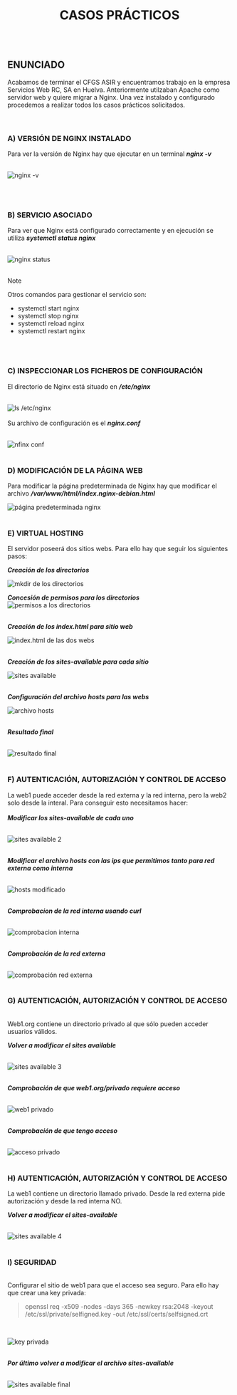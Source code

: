 <h1 align="center"> CASOS PRÁCTICOS </h1>  
<BR>
<BR>

## ENUNCIADO  
Acabamos de terminar el CFGS ASIR y encuentramos trabajo en la empresa Servicios Web RC, SA en Huelva. Anteriormente utilzaban Apache como servidor web y quiere migrar a Nginx. Una vez instalado y configurado procedemos a realizar todos los casos prácticos solicitados.  
<br>
<br>

### A) VERSIÓN DE NGINX INSTALADO  
Para ver la versión de Nginx hay que ejecutar en un terminal *__nginx -v__*  
<br>

![nginx -v](./img/nginx-v.png)  

<br>
<br>

### B) SERVICIO ASOCIADO  
Para ver que Nginx está configurado correctamente y en ejecución se utiliza *__systemctl status nginx__*  
<br>

![nginx status](./img/nginx_status.png)  
<br>
> [!NOTE]
> Otros comandos para gestionar el servicio son:
> - systemctl start nginx
> - systemctl stop nginx
> - systemctl reload nginx
> - systemctl restart nginx
<br>
<br>

### C) INSPECCIONAR LOS FICHEROS DE CONFIGURACIÓN  
El directorio de Nginx está situado en *__/etc/nginx__*  
<br>

![ls /etc/nginx](./img/ls-nginx.png)  
<br>
Su archivo de configuración es el *__nginx.conf__*  
<br>

![nfinx conf](./img/nginx-conf.png)  
<br>

### D) MODIFICACIÓN DE LA PÁGINA WEB  
Para modificar la página predeterminada de Nginx hay que modificar el archivo *__/var/www/html/index.nginx-debian.html__*
<br>

![página predeterminada nginx](./img/index-nginx.png)  
<br>

### E) VIRTUAL HOSTING  
El servidor poseerá dos sitios webs. Para ello hay que seguir los siguientes pasos:
<br>

*__Creación de los directorios__*
<br>

![mkdir de los directorios](./img/mkdir-web.png)
<br>

*__Concesión de permisos para los directorios__*  
![permisos a los directorios](./img/permisos-directorios.png)  
<br>

*__Creación de los index.html para sitio web__*
<br>

![index.html de las dos webs](./img/index-webs.png)  
<br>

*__Creación de los sites-available para cada sitio__*
<br>

![sites available](./img/sites-available.png)  
<br>

*__Configuración del archivo hosts para las webs__*
<br>

![archivo hosts](./img/hosts.png)  
<br>

*__Resultado final__*  
<br>

![resultado final](./img/resultado_final.png)  
<br>

### F) AUTENTICACIÓN, AUTORIZACIÓN Y CONTROL DE ACCESO  
La web1 puede acceder desde la red externa y la red interna, pero la web2 solo desde la interal. Para conseguir esto necesitamos hacer:  
<br>
*__Modificar los sites-available de cada uno__*  
<br>

![sites available 2](./img/sites-available2.png)  
<br>

*__Modificar el archivo hosts con las ips que permitimos tanto para red externa como interna__*  
<br>

![hosts modificado](./img/hosts2.png)  
<br>

*__Comprobacion de la red interna usando curl__*  
<br>

![comprobacion interna](./img/comprobacion-interna.png)  
<br>

*__Comprobación de la red externa__*  
<br>

![comprobación red externa](./img/comprobacion-externa.png)  
<br>

### G) AUTENTICACIÓN, AUTORIZACIÓN Y CONTROL DE ACCESO  
<br>
Web1.org contiene un directorio privado al que sólo pueden acceder usuarios válidos.  
<br>

*__Volver a modificar el sites available__*  
<br>

![sites available 3](./img/sites-available3.png)  
<br>

*__Comprobación de que web1.org/privado requiere acceso__*  
<br>

![web1 privado](./img/web1-privado.png)  
<br>

*__Comprobación de que tengo acceso__*  
<br>

![acceso privado](./img/acceso-privado.png)  
<br>  

### H) AUTENTICACIÓN, AUTORIZACIÓN Y CONTROL DE ACCESO  

La web1 contiene un directorio llamado privado. Desde la red externa pide autorización y desde la red interna NO.  

*__Volver a modificar el sites-available__*  
<br>

![sites available 4](./img/sites-available4.png)  
<br>


### I) SEGURIDAD  
<br>
Configurar el sitio de web1 para que el acceso sea seguro. Para ello hay que crear una key privada:  

<br>

> openssl req -x509 -nodes -days 365 -newkey rsa:2048 -keyout /etc/ssl/private/selfigned.key -out /etc/ssl/certs/selfsigned.crt
<br>

![key privada](./img/key-private.png)  
<br>

*__Por último volver a modificar el archivo sites-available__*  
<br>

![sites available final](./img/key-sitesavailable.png)  
<br>


